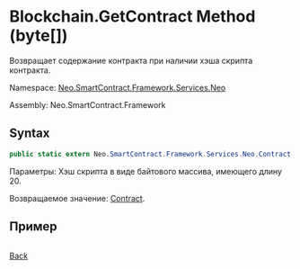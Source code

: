 # Blockchain.GetContract Method (byte[])

Возвращает содержание контракта при наличии хэша скрипта контракта.

Namespace: [Neo.SmartContract.Framework.Services.Neo](../../neo.md)

Assembly: Neo.SmartContract.Framework

## Syntax

```c#
public static extern Neo.SmartContract.Framework.Services.Neo.Contract GetContract(byte[] script_hash)
```

Параметры: Хэш скрипта в виде байтового массива, имеющего длину 20.

Возвращаемое значение: [Contract](../Contract.md).

## Пример

```

```



[Back](../Blockchain.md)
